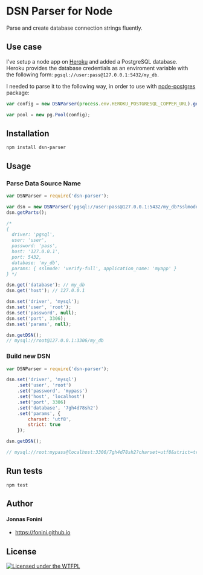 DSN Parser for Node
===================

Parse and create database connection strings fluently.

## Use case

I've setup a node app on [Heroku](https://www.heroku.com) and added a PostgreSQL database. Heroku provides the database credentials
as an enviroment variable with the following form: `pgsql://user:pass@127.0.0.1:5432/my_db`. 

I needed to parse it to the following way, in order to use with [node-postgres](https://github.com/brianc/node-postgres) package:

````js
var config = new DSNParser(process.env.HEROKU_POSTGRESQL_COPPER_URL).getParts();

var pool = new pg.Pool(config);
````

## Installation

`npm install dsn-parser`

## Usage

### Parse Data Source Name

````js
var DSNParser = require('dsn-parser');

var dsn = new DSNParser('pgsql://user:pass@127.0.0.1:5432/my_db?sslmode=verify-full&application_name=myapp');
dsn.getParts();

/*
{ 
  driver: 'pgsql',
  user: 'user',
  password: 'pass',
  host: '127.0.0.1',
  port: 5432,
  database: 'my_db',
  params: { sslmode: 'verify-full', application_name: 'myapp' } 
} */

dsn.get('database'); // my_db
dsn.get('host'); // 127.0.0.1

dsn.set('driver', 'mysql');
dsn.set('user', 'root');
dsn.set('password', null);
dsn.set('port', 3306);
dsn.set('params', null);

dsn.getDSN();
// mysql://root@127.0.0.1:3306/my_db

````

### Build new DSN

````js
var DSNParser = require('dsn-parser');

dsn.set('driver', 'mysql')
	.set('user', 'root')
	.set('password', 'mypass')
	.set('host', 'localhost')
	.set('port', 3306)
	.set('database', '7gh4d78sh2')
	.set('params', {
		charset: 'utf8',
		strict: true
	});

dsn.getDSN();

// mysql://root:mypass@localhost:3306/7gh4d78sh2?charset=utf8&strict=true
````

## Run tests

`npm test`

## Author

#### Jonnas Fonini

- https://fonini.github.io

## License
[![Licensed under the WTFPL](http://www.wtfpl.net/wp-content/uploads/2012/12/wtfpl-badge-2.png "Licensed under the WTFPL")](http://www.wtfpl.net)